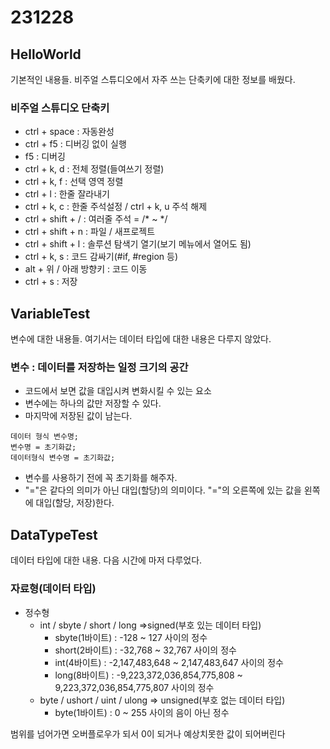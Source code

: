 # 231228
## HelloWorld  
기본적인 내용들. 비주얼 스튜디오에서 자주 쓰는 단축키에 대한 정보를 배웠다.

### 비주얼 스튜디오 단축키
* ctrl + space : 자동완성
* ctrl + f5 : 디버깅 없이 실행
* f5 : 디버깅
* ctrl + k, d : 전체 정렬(들여쓰기 정렬)
* ctrl + k, f : 선택 영역 정렬
* ctrl + l : 한줄 잘라내기
* ctrl + k, c : 한줄 주석설정 / ctrl + k, u 주석 해제
* ctrl + shift + / : 여러줄 주석 = /* ~ */
* ctrl + shift + n : 파일 / 새프로젝트
* ctrl + shift + l : 솔루션 탐색기 열기(보기 메뉴에서 열어도 됨)
* ctrl + k, s : 코드 감싸기(#if, #region 등)
* alt + 위 / 아래 방향키 : 코드 이동
* ctrl + s : 저장
## VariableTest 
변수에 대한 내용들. 여기서는 데이터 타입에 대한 내용은 다루지 않았다.   
### 변수 : 데이터를 저장하는 일정 크기의 공간
* 코드에서 보면 값을 대입시켜 변화시킬 수 있는 요소
* 변수에는 하나의 값만 저장할 수 있다.
* 마지막에 저장된 값이 남는다.
```
데이터 형식 변수명;
변수명 = 초기화값;
데이터형식 변수명 = 초기화값;
```
* 변수를 사용하기 전에 꼭 초기화를 해주자.
* "="은 같다의 의미가 아닌 대입(할당)의 의미이다. "="의 오른쪽에 있는 값을 왼쪽에 대입(할당, 저장)한다.

## DataTypeTest 
데이터 타입에 대한 내용. 다음 시간에 마저 다루었다.
### 자료형(데이터 타입)
* 정수형
  * int / sbyte / short / long =>signed(부호 있는 데이터 타입)
    * sbyte(1바이트) : -128 ~ 127 사이의 정수
    * short(2바이트) : -32,768 ~ 32,767 사이의 정수
    * int(4바이트) : -2,147,483,648 ~ 2,147,483,647 사이의 정수
    * long(8바이트) : -9,223,372,036,854,775,808 ~ 9,223,372,036,854,775,807 사이의 정수
  * byte / ushort / uint / ulong => unsigned(부호 없는 데이터 타입)
    * byte(1바이트) : 0 ~ 255 사이의 음이 아닌 정수    
    
범위를 넘어가면 오버플로우가 되서 0이 되거나 예상치못한 값이 되어버린다

